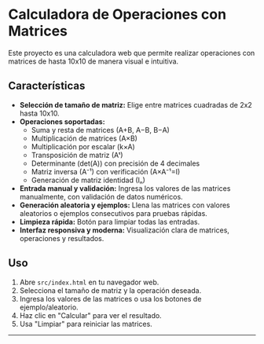 # Calculadora de Operaciones con Matrices

Este proyecto es una calculadora web que permite realizar operaciones con matrices de hasta 10x10 de manera visual e intuitiva.

## Características

- **Selección de tamaño de matriz:** Elige entre matrices cuadradas de 2x2 hasta 10x10.
- **Operaciones soportadas:**
  - Suma y resta de matrices (A+B, A−B, B−A)
  - Multiplicación de matrices (A×B)
  - Multiplicación por escalar (k×A)
  - Transposición de matriz (Aᵗ)
  - Determinante (det(A)) con precisión de 4 decimales
  - Matriz inversa (A⁻¹) con verificación (A×A⁻¹=I)
  - Generación de matriz identidad (Iₙ)
- **Entrada manual y validación:** Ingresa los valores de las matrices manualmente, con validación de datos numéricos.
- **Generación aleatoria y ejemplos:** Llena las matrices con valores aleatorios o ejemplos consecutivos para pruebas rápidas.
- **Limpieza rápida:** Botón para limpiar todas las entradas.
- **Interfaz responsiva y moderna:** Visualización clara de matrices, operaciones y resultados.


## Uso

1. Abre `src/index.html` en tu navegador web.
2. Selecciona el tamaño de matriz y la operación deseada.
3. Ingresa los valores de las matrices o usa los botones de ejemplo/aleatorio.
4. Haz clic en "Calcular" para ver el resultado.
5. Usa "Limpiar" para reiniciar las matrices.

---


